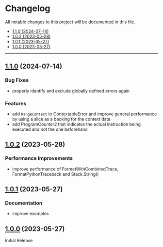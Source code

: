 # Changelog

All notable changes to this project will be documented in this file.

- [1.1.0 (2024-07-14)](#110-2024-07-14)
- [1.0.2 (2023-05-28)](#102-2023-05-28)
- [1.0.1 (2023-05-27)](#101-2023-05-27)
- [1.0.0 (2023-05-27)](#100-2023-05-27)

---

<a name="1.1.0"></a>
## [1.1.0](https://github.com/aisbergg/go-bruh/compare/v1.0.2...v1.1.0) (2024-07-14)

### Bug Fixes

- properly identify and exclude globally defined errors again

### Features

- add `RangeContext` to ContextableError and improve general performance by using a slice as a backing for the context data
- add ProgramCounter2 that indicates the actual instruction being executed and not the one beforehand


<a name="1.0.2"></a>
## [1.0.2](https://github.com/aisbergg/go-bruh/compare/v1.0.1...v1.0.2) (2023-05-28)

### Performance Improvements

- improve performance of FormatWithCombinedTrace, FormatPythonTraceback and Stack.String()


<a name="1.0.1"></a>
## [1.0.1](https://github.com/aisbergg/go-bruh/compare/v1.0.0...v1.0.1) (2023-05-27)

### Documentation

- improve examples


<a name="1.0.0"></a>
## [1.0.0]() (2023-05-27)

Initial Release
